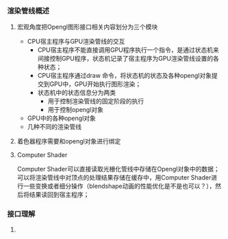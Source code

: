 ### 渲染管线概述

1. 宏观角度把Opengl图形接口相关内容划分为三个模块

   - CPU宿主程序与GPU渲染管线的交互
     - CPU宿主程序不能直接调用GPU程序执行一个指令，是通过状态机来间接控制GPU程序，状态机记录了宿主程序为GPU渲染管线设置的各种状态；
     - CPU宿主程序通过draw 命令，将状态机的状态及各种opengl对象提交到GPU中，GPU开始执行图形渲染；
     - 状态机中的状态信息分为两类
       - 用于控制渲染管线的固定阶段的执行
       - 用于控制opengl对象
   - GPU中的各种opengl对象
   - 几种不同的渲染管线

2. 着色器程序需要和opengl对象进行绑定

3. Computer Shader

   Computer Shader可以直接读取光栅化管线中存储在Opengl对象中的数据；可以将渲染管线中对顶点的处理结果存储在缓存中，用Computer Shader进行一些变换或者细分操作（blendshape动画的性能优化是不是也可以？），然后将结果读回到宿主程序；

### 接口理解

1. 